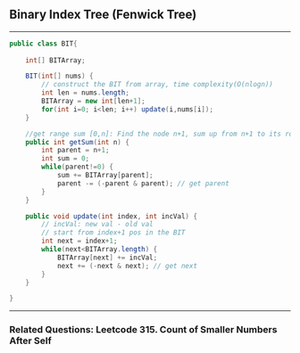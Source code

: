 ## Binary Index Tree (Fenwick Tree)
---

```java
public class BIT{
	
	int[] BITArray;

	BIT(int[] nums) {
		// construct the BIT from array, time complexity(O(nlogn))
		int len = nums.length;
		BITArray = new int[len+1];
		for(int i=0; i<len; i++) update(i,nums[i]);
	}

	//get range sum [0,n]: Find the node n+1, sum up from n+1 to its root.
	public int getSum(int n) {
		int parent = n+1;
		int sum = 0;
		while(parent!=0) {
			sum += BITArray[parent];
			parent -= (-parent & parent); // get parent
		}
	}

	public void update(int index, int incVal) {
		// incVal: new val - old val
		// start from index+1 pos in the BIT
		int next = index+1;
		while(next<BITArray.length) {
			BITArray[next] += incVal;
			next += (-next & next); // get next			
		}
	}

}
```

---
### Related Questions: Leetcode 315. Count of Smaller Numbers After Self